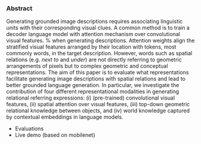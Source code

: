 ### Abstract

Generating grounded image descriptions requires associating linguistic units with their corresponding visual clues.
A common method is to train a decoder language model with attention mechanism over convolutional visual features. % when generating descriptions.
Attention weights align 
the stratified visual features 
arranged by their location with tokens, most commonly words, in the target description.
However, 
words such as 
spatial relations (e.g. *next to* and *under*) are not directly referring to geometric arrangements of pixels but to complex geometric and conceptual representations.
The aim of this paper is to evaluate what representations facilitate generating image descriptions with spatial relations and lead to better grounded language generation. 
In particular, we investigate the contribution of four different representational modalities in generating relational referring expressions:
(i) (pre-trained) convolutional visual features, (ii) spatial attention over visual features, (iii) top-down geometric relational knowledge between objects, and (iv) world knowledge captured by contextual embeddings in language models.

- Evaluations
- Live demo (based on mobilenet)
